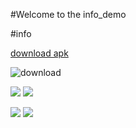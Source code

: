 #Welcome to the info_demo


        
#info

[download  apk](http://fir.im/8juq)

![download](https://github.com/tengbinlive/info_demo/blob/master/image/download.png)


![](https://github.com/tengbinlive/info_demo/blob/master/image/device-2016-04-25-105152.gif)                       ![](https://github.com/tengbinlive/info_demo/blob/master/image/device-2016-04-25-105245.gif)

![](https://github.com/tengbinlive/info_demo/blob/master/image/device-2016-04-25-105322.gif)                      ![](https://github.com/tengbinlive/info_demo/blob/master/image/device-2016-04-25-105443.gif)

